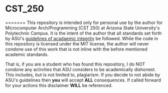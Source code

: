 # CST_250
=======
This repository is intended only for personal use by the author for Microcomputer Arch/Programming (CST 250)
at Arizona State University's Polytechnic Campus. It is the intent of the author that all standards set forth by ASU's
<a href="https://provost.asu.edu/index.php?q=academicintegrity">guidelines of acadaemic integrity<a> be followed. While the code
in this repository is licensed under the MIT license, the author will never condone use of this work that is not inline with the before mentioned academic standards.

That is, if you are a student who has found this repository, I do NOT condone any activities that ASU considers to be academically dishonest. This includes, but is not limited to, plagiarism. If you decide to not abide by ASU's guidelines then <b>you</b> will accept <b>ALL</b> consequences. If called forward for your actions this disclaimer <b>WILL</b> be referenced.
